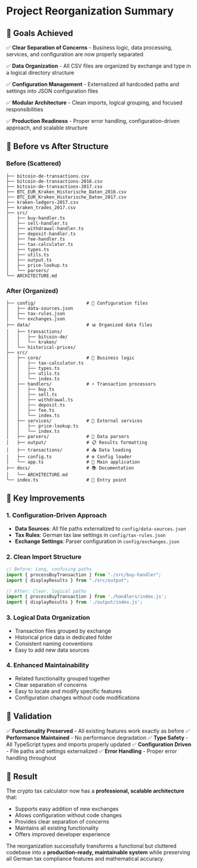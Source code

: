 # Project Reorganization Summary

## 🎯 Goals Achieved

✅ **Clear Separation of Concerns** - Business logic, data processing, services, and configuration are now properly separated

✅ **Data Organization** - All CSV files are organized by exchange and type in a logical directory structure

✅ **Configuration Management** - Externalized all hardcoded paths and settings into JSON configuration files

✅ **Modular Architecture** - Clean imports, logical grouping, and focused responsibilities

✅ **Production Readiness** - Proper error handling, configuration-driven approach, and scalable structure

## 📁 Before vs After Structure

### Before (Scattered)
```
├── bitcoin-de-transactions.csv
├── bitcoin-de-transactions-2016.csv
├── bitcoin-de-transactions-2017.csv
├── BTC_EUR_Kraken_Historische_Daten_2016.csv
├── BTC_EUR_Kraken_Historische_Daten_2017.csv
├── kraken-ledgers-2017.csv
├── kraken_trades_2017.csv
├── src/
│   ├── buy-handler.ts
│   ├── sell-handler.ts
│   ├── withdrawal-handler.ts
│   ├── deposit-handler.ts
│   ├── fee-handler.ts
│   ├── tax-calculator.ts
│   ├── types.ts
│   ├── utils.ts
│   ├── output.ts
│   ├── price-lookup.ts
│   └── parsers/
└── ARCHITECTURE.md
```

### After (Organized)
```
├── config/                   # 🔧 Configuration files
│   ├── data-sources.json
│   ├── tax-rules.json
│   └── exchanges.json
├── data/                     # 📊 Organized data files
│   ├── transactions/
│   │   ├── bitcoin-de/
│   │   └── kraken/
│   └── historical-prices/
├── src/
│   ├── core/                 # 🧠 Business logic
│   │   ├── tax-calculator.ts
│   │   ├── types.ts
│   │   ├── utils.ts
│   │   └── index.ts
│   ├── handlers/             # ⚡ Transaction processors
│   │   ├── buy.ts
│   │   ├── sell.ts
│   │   ├── withdrawal.ts
│   │   ├── deposit.ts
│   │   ├── fee.ts
│   │   └── index.ts
│   ├── services/             # 🔌 External services
│   │   ├── price-lookup.ts
│   │   └── index.ts
│   ├── parsers/              # 📄 Data parsers
│   ├── output/               # 📋 Results formatting
│   ├── transactions/         # 📥 Data loading
│   ├── config.ts             # ⚙️ Config loader
│   └── app.ts                # 🚀 Main application
├── docs/                     # 📚 Documentation
│   └── ARCHITECTURE.md
└── index.ts                  # 🎯 Entry point
```

## 🚀 Key Improvements

### 1. Configuration-Driven Approach
- **Data Sources**: All file paths externalized to `config/data-sources.json`
- **Tax Rules**: German tax law settings in `config/tax-rules.json`
- **Exchange Settings**: Parser configuration in `config/exchanges.json`

### 2. Clean Import Structure
```typescript
// Before: Long, confusing paths
import { processBuyTransaction } from "./src/buy-handler";
import { displayResults } from "./src/output";

// After: Clear, logical paths
import { processBuyTransaction } from './handlers/index.js';
import { displayResults } from './output/index.js';
```

### 3. Logical Data Organization
- Transaction files grouped by exchange
- Historical price data in dedicated folder
- Consistent naming conventions
- Easy to add new data sources

### 4. Enhanced Maintainability
- Related functionality grouped together
- Clear separation of concerns
- Easy to locate and modify specific features
- Configuration changes without code modifications

## 🧪 Validation

✅ **Functionality Preserved** - All existing features work exactly as before
✅ **Performance Maintained** - No performance degradation
✅ **Type Safety** - All TypeScript types and imports properly updated
✅ **Configuration Driven** - File paths and settings externalized
✅ **Error Handling** - Proper error handling throughout

## 🎉 Result

The crypto tax calculator now has a **professional, scalable architecture** that:
- Supports easy addition of new exchanges
- Allows configuration without code changes
- Provides clear separation of concerns
- Maintains all existing functionality
- Offers improved developer experience

The reorganization successfully transforms a functional but cluttered codebase into a **production-ready, maintainable system** while preserving all German tax compliance features and mathematical accuracy.
